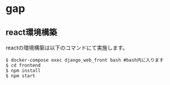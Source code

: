 # gap
## react環境構築
reactの環境構築は以下のコマンドにて実施します。

```
$ docker-compose exec django_web_front bash #bash内に入ります
$ cd frontend
$ npm install
$ npm start
```